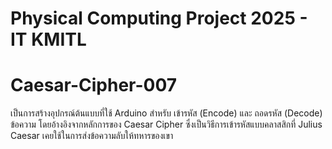 # Physical Computing Project 2025 - IT KMITL
# Caesar-Cipher-007
เป็นการสร้างอุปกรณ์ต้นแบบที่ใช้ Arduino สำหรับ เข้ารหัส (Encode) และ ถอดรหัส (Decode) ข้อความ โดยอ้างอิงจากหลักการของ Caesar Cipher ซึ่งเป็นวิธีการเข้ารหัสแบบคลาสสิกที่ Julius Caesar เคยใช้ในการส่งข้อความลับให้ทหารของเขา
